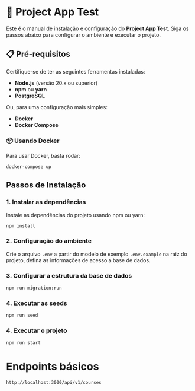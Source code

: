 # 🌱 Project App Test

Este é o manual de instalação e configuração do **Project App Test**. Siga os passos abaixo para configurar o ambiente e executar o projeto.

## 📋 Pré-requisitos

Certifique-se de ter as seguintes ferramentas instaladas:

- **Node.js** (versão 20.x ou superior)
- **npm** ou **yarn**
- **PostgreSQL**

Ou, para uma configuração mais simples:

- **Docker**
- **Docker Compose**

### 📦 Usando Docker

Para usar Docker, basta rodar:

```bash
docker-compose up
```

## Passos de Instalação

### 1. Instalar as dependências

Instale as dependências do projeto usando npm ou yarn:

```bash
npm install
```

### 2. Configuração do ambiente

Crie o arquivo `.env` a partir do modelo de exemplo `.env.example` na raiz do projeto, defina as informações de acesso a base de dados.

### 3. Configurar a estrutura da base de dados

```bash
npm run migration:run
```

### 4. Executar as seeds

```bash
npm run seed
```

### 4. Executar o projeto

```bash
npm run start
```

# Endpoints básicos

```http://localhost:3000/api/v1/courses```